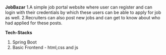 **JobBazar**
1.A simple job portal website where user can register and can login with their credentials by which these users can be able to apply for job as well. 
2.Recruiters can also post new jobs and can get to know about who had applied for these posts.

**Tech-Stacks**
1. Spring Boot
2. Basic Frontend - html,css and js
